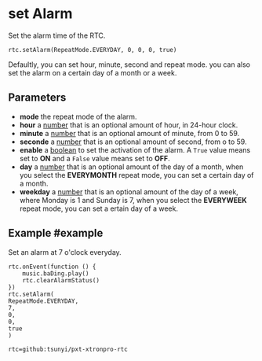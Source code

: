 # set Alarm

Set the alarm time of the RTC.

```sig
rtc.setAlarm(RepeatMode.EVERYDAY, 0, 0, 0, true)
```

Defaultly, you can set hour, minute, second and repeat mode.
you can also set the alarm on a certain day of a month or a week.

## Parameters

* **mode** the repeat mode of the alarm.
* **hour** a [number](/types/number) that is an optional amount of hour, in 24-hour clock.
* **minute** a [number](/types/number) that is an optional amount of minute, from 0 to 59.
* **seconde** a [number](/types/number) that is an optional amount of second, from o to 59.
* **enable** a [boolean](/types/boolean) to set the activation of the alarm. A ``True`` value means set to **ON** and a ``False`` value means set to **OFF**.
* **day** a [number](/types/number) that is an optional amount of the day of a month, when you select the **EVERYMONTH** repeat mode, you can set a certain day of a month.
* **weekday** a [number](/types/number) that is an optional amount of the day of a week, where Monday is 1 and Sunday is 7, when you select the **EVERYWEEK** repeat mode, you can set a ertain day of a week.

## Example #example

Set an alarm at 7 o'clock everyday.

```blocks
rtc.onEvent(function () {
    music.baDing.play()
    rtc.clearAlarmStatus()
})
rtc.setAlarm(
RepeatMode.EVERYDAY,
7,
0,
0,
true
)
```

```package
rtc=github:tsunyi/pxt-xtronpro-rtc
```